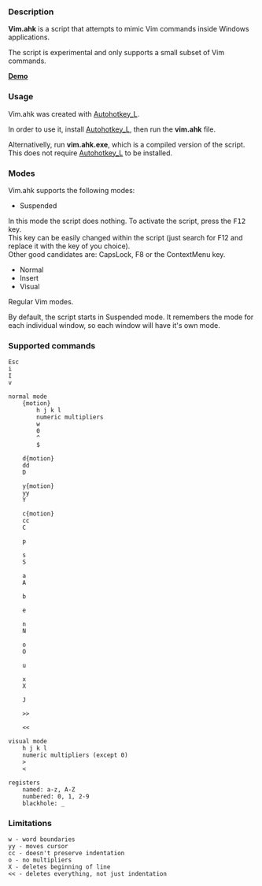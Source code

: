 ### Description

**Vim.ahk** is a script that attempts to mimic Vim commands inside Windows applications. 

The script is experimental and only supports a small subset of Vim commands.

**[Demo](http://www.youtube.com/watch?v=z8sj_t23n_s)**

### Usage

Vim.ahk was created with [Autohotkey_L](http://l.autohotkey.net/).

In order to use it, install [Autohotkey_L](http://l.autohotkey.net/), then run the **vim.ahk** file.

Alternativelly, run **vim.ahk.exe**, which is a compiled version of the script. This does not require [Autohotkey_L](http://l.autohotkey.net/) to be installed.

### Modes

Vim.ahk supports the following modes:

* Suspended 

In this mode the script does nothing. To activate the script, press the <kbd>F12</kbd> key.     
This key can be easily changed within the script (just search for F12 and replace it with the key of you choice).   
Other good candidates are: CapsLock, F8 or the ContextMenu key. 

* Normal
* Insert
* Visual

Regular Vim modes.

By default, the script starts in Suspended mode. It remembers the mode for each individual window, so each window will have it's own mode.

### Supported commands

    Esc
    i
    I
    v

    normal mode
        {motion}
            h j k l
            numeric multipliers
            w                           
            0                   
            ^
            $
 
        d{motion}
        dd
        D
        
        y{motion}                       
        yy                              
        Y

        c{motion}
        cc                              
        C

        p
        
        s
        S

        a
        A

        b

        e

        n                              
        N

        o                               
        O

        u

        x
        X                               

        J                               

        >>

        <<                              

    visual mode
        h j k l
        numeric multipliers (except 0) 
        >
        <

    registers
        named: a-z, A-Z
        numbered: 0, 1, 2-9
        blackhole: _

### Limitations

    w - word boundaries
    yy - moves cursor
    cc - doesn't preserve indentation
    o - no multipliers
    X - deletes beginning of line
    << - deletes everything, not just indentation







